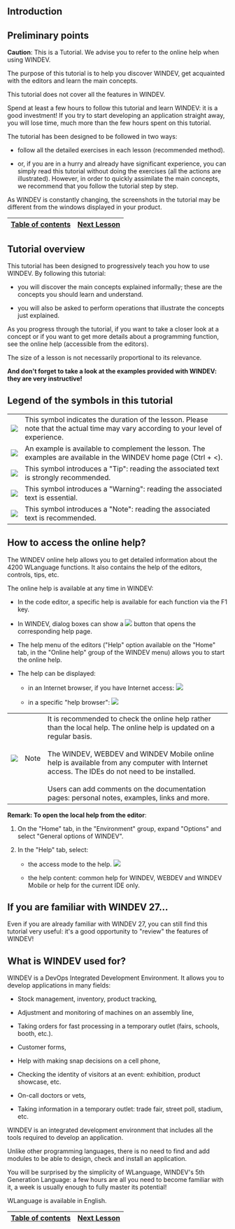 
## Introduction


<a name="NOTE1"></a>
<a name="NOTE1_1"></a>


## Preliminary points
<a name="preliminary_points_ELTTEXTE000202"></a>
**Caution**: This is a Tutorial. We advise you to refer to the online help when using WINDEV.

The purpose of this tutorial is to help you discover WINDEV, get acquainted with the editors and learn the main concepts.

This tutorial does not cover all the features in WINDEV.

Spend at least a few hours to follow this tutorial and learn WINDEV: it is a good investment!
If you try to start developing an application straight away, you will lose time, much more than the few hours spent on this tutorial.

The tutorial has been designed to be followed in two ways:

- follow all the detailed exercises in each lesson (recommended method).

- or, if you are in a hurry and already have significant experience, you can simply read this tutorial without doing the exercises (all the actions are illustrated). However, in order to quickly assimilate the main concepts, we recommend that you follow the tutorial step by step.




As WINDEV is constantly changing, the screenshots in the tutorial may be different from the windows displayed in your product. 





| [Table of contents](../TutoWD/1410087560.md) | [Next Lesson](../TutoWD/1410087512.md) |
| --- | --- |





<a name="NOTE2"></a>
<a name="NOTE2_1"></a>


## Tutorial overview
<a name="tutorial_overview_ELTTEXTE000242"></a>
This tutorial has been designed to progressively teach you how to use WINDEV. By following this tutorial:

- you will discover the main concepts explained informally; these are the concepts you should learn and understand.

- you will also be asked to perform operations that illustrate the concepts just explained.




As you progress through the tutorial, if you want to take a closer look at a concept or if you want to get more details about a programming function, see the online help (accessible from the editors).

The size of a lesson is not necessarily proportional to its relevance.

**And don't forget to take a look at the examples provided with WINDEV: they are very instructive!** 

<a name="NOTE3"></a>
<a name="NOTE3_1"></a>


## Legend of the symbols in this tutorial
<a name="legend_the_symbols_this_tutorial_ELTTEXTE000266"></a>



|   |   |
| --- | --- |
| ![](https://doc.pcsoft.fr/en-US/images/image.awp?langid=3&name=dur%E9e.png)<br> | This symbol indicates the duration of the lesson. Please note that the actual time may vary according to your level of experience. |
| ![](https://doc.pcsoft.fr/en-US/images/image.awp?langid=3&name=exemple-WD.png)<br> | An example is available to complement the lesson. The examples are available in the WINDEV home page (Ctrl + &lt;). |
| ![](https://doc.pcsoft.fr/en-US/images/image.awp?langid=3&name=astuce.png)<br> | This symbol introduces a "Tip": reading the associated text is strongly recommended. |
| ![](https://doc.pcsoft.fr/en-US/images/image.awp?langid=3&name=avertissement.png)<br> | This symbol introduces a "Warning": reading the associated text is essential. |
| ![](https://doc.pcsoft.fr/en-US/images/image.awp?langid=3&name=note.png)<br> | This symbol introduces a "Note": reading the associated text is recommended. |


<a name="NOTE4"></a>
<a name="NOTE4_1"></a>


## How to access the online help?
<a name="how_access_the_online_help_ELTTEXTE000290"></a>
The WINDEV online help allows you to get detailed information about the 4200 WLanguage functions. It also contains the help of the editors, controls, tips, etc.

The online help is available at any time in WINDEV:

- In the code editor, a specific help is available for each function via the F1 key.

- In WINDEV, dialog boxes can show a ![](https://doc.pcsoft.fr/en-US/images/image.awp?langid=3&name=P0_BTN_Aide.jpg)
 button that opens the corresponding help page.

- The help menu of the editors ("Help" option available on the "Home" tab, in the "Online help" group of the WINDEV menu) allows you to start the online help.




- The help can be displayed:

	- in an Internet browser, if you have Internet access: 
![](https://doc.pcsoft.fr/en-US/images/image.awp?langid=3&name=P0_Page%20info%20-%20EnLigne.jpg&type=thumb)


	- in a specific "help browser": 
![](https://doc.pcsoft.fr/en-US/images/image.awp?langid=3&name=P0_Page%20info%20-%20Browser.jpg&type=thumb)


|   |   |   |
| --- | --- | --- |
| ![](https://doc.pcsoft.fr/en-US/images/image.awp?langid=3&name=note.png)<br> | Note | It is recommended to check the online help rather than the local help. The online help is updated on a regular basis. <br><br>The WINDEV, WEBDEV and WINDEV Mobile online help is available from any computer with Internet access. The IDEs do not need to be installed.<br><br>Users can add comments on the documentation pages: personal notes, examples, links and more. |







**Remark: To open the local help from the editor**:

1. On the "Home" tab, in the "Environment" group, expand "Options" and select "General options of WINDEV".

2. In the "Help" tab, select:

	- the access mode to the help. 
![](https://doc.pcsoft.fr/en-US/images/image.awp?langid=3&name=P0_Options%20acc%E8s%20aide%20WD.jpg&type=thumb)


	- the help content: common help for WINDEV, WEBDEV and WINDEV Mobile or help for the current IDE only.




<a name="NOTE5"></a>
<a name="NOTE5_1"></a>


## If you are familiar with WINDEV 27...
<a name="you_are_familiar_with_windev_27_ELTTEXTE000332"></a>
Even if you are already familiar with WINDEV 27, you can still find this tutorial very useful: it's a good opportunity to "review" the features of WINDEV!

<a name="NOTE6"></a>
<a name="NOTE6_1"></a>


## What is WINDEV used for?
<a name="what_windev_used_for_ELTTEXTE000356"></a>
WINDEV is a DevOps Integrated Development Environment. It allows you to develop applications in many fields:

- Stock management, inventory, product tracking, 

- Adjustment and monitoring of machines on an assembly line, 

- Taking orders for fast processing in a temporary outlet (fairs, schools, booth, etc.).

- Customer forms,

- Help with making snap decisions on a cell phone, 

- Checking the identity of visitors at an event: exhibition, product showcase, etc.

- On-call doctors or vets,

- Taking information in a temporary outlet: trade fair, street poll, stadium, etc.


WINDEV is an integrated development environment that includes all the tools required to develop an application.

Unlike other programming languages, there is no need to find and add modules to be able to design, check and install an application.

You will be surprised by the simplicity of WLanguage, WINDEV's 5th Generation Language: a few hours are all you need to become familiar with it, a week is usually enough to fully master its potential!

WLanguage is available in English.



| [Table of contents](../TutoWD/1410087560.md) | [Next Lesson](../TutoWD/1410087512.md) |
| --- | --- |






